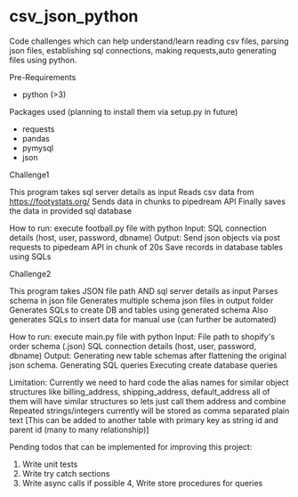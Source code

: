 # csv_json_python

Code challenges which can help understand/learn reading csv files, parsing json files,
establishing sql connections, making requests,auto generating files using python.

Pre-Requirements
- python (>3)

Packages used (planning to install them via setup.py in future)
- requests
- pandas
- pymysql
- json

Challenge1

This program takes sql server details as input
Reads csv data from https://footystats.org/
Sends data in chunks to pipedream API
Finally saves the data in provided sql database

How to run: execute football.py file with python
Input: SQL connection details (host, user, password, dbname)
Output:
Send json objects via post requests to pipedeam API in chunk of 20s
Save records in database tables using SQLs

Challenge2

This program takes JSON file path AND sql server details as input
Parses schema in json file
Generates multiple schema json files in output folder
Generates SQLs to create DB and tables using generated schema
Also generates SQLs to insert data for manual use (can further be automated)

How to run: execute main.py file with python
Input:
File path to shopify's order schema (.json)
SQL connection details (host, user, password, dbname)
Output:
Generating new table schemas after flattening the original json schema.
Generating SQL queries
Executing create database queries

Limitation:
Currently we need to hard code the alias names for similar object structures like billing_address, shipping_address, default_address all of them will have similar structures so lets just call them address and combine
Repeated strings/integers currently will be stored as comma separated plain text [This can be added to another table with primary key as string id and parent id (many to many relationship)]

Pending todos that can be implemented for improving this project:
1. Write unit tests
2. Write try catch sections
3. Write async calls if possible
4, Write store procedures for queries

